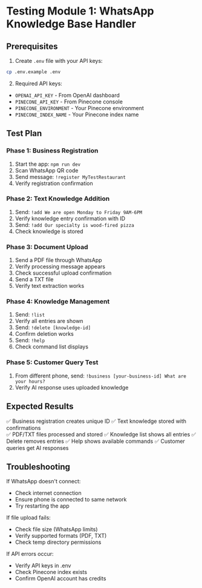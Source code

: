 # Testing Module 1: WhatsApp Knowledge Base Handler

## Prerequisites
1. Create `.env` file with your API keys:
```bash
cp .env.example .env
```

2. Required API keys:
- `OPENAI_API_KEY` - From OpenAI dashboard
- `PINECONE_API_KEY` - From Pinecone console
- `PINECONE_ENVIRONMENT` - Your Pinecone environment
- `PINECONE_INDEX_NAME` - Your Pinecone index name

## Test Plan

### Phase 1: Business Registration
1. Start the app: `npm run dev`
2. Scan WhatsApp QR code
3. Send message: `!register MyTestRestaurant`
4. Verify registration confirmation

### Phase 2: Text Knowledge Addition
1. Send: `!add We are open Monday to Friday 9AM-6PM`
2. Verify knowledge entry confirmation with ID
3. Send: `!add Our specialty is wood-fired pizza`
4. Check knowledge is stored

### Phase 3: Document Upload
1. Send a PDF file through WhatsApp
2. Verify processing message appears
3. Check successful upload confirmation
4. Send a TXT file
5. Verify text extraction works

### Phase 4: Knowledge Management
1. Send: `!list`
2. Verify all entries are shown
3. Send: `!delete [knowledge-id]`
4. Confirm deletion works
5. Send: `!help`
6. Check command list displays

### Phase 5: Customer Query Test
1. From different phone, send: `!business [your-business-id] What are your hours?`
2. Verify AI response uses uploaded knowledge

## Expected Results

✅ Business registration creates unique ID
✅ Text knowledge stored with confirmations  
✅ PDF/TXT files processed and stored
✅ Knowledge list shows all entries
✅ Delete removes entries
✅ Help shows available commands
✅ Customer queries get AI responses

## Troubleshooting

If WhatsApp doesn't connect:
- Check internet connection
- Ensure phone is connected to same network
- Try restarting the app

If file upload fails:
- Check file size (WhatsApp limits)
- Verify supported formats (PDF, TXT)
- Check temp directory permissions

If API errors occur:
- Verify API keys in .env
- Check Pinecone index exists
- Confirm OpenAI account has credits